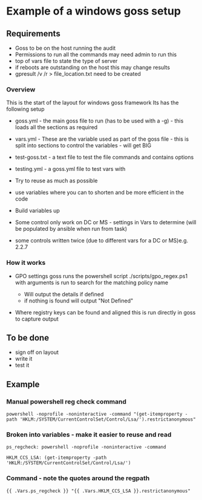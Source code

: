 # Example of a windows goss setup

## Requirements

- Goss to be on the host running the audit
- Permissions to run all the commands may need admin to run this
- top of vars file to state the type of server
- if reboots are outstanding on the host this may change results
- gpresult /v /r > file_location.txt need to be created

### Overview

This is the start of the layout for windows goss framework
Its has the following setup

- goss.yml - the main goss file to run (has to be used with a -g) - this loads all the sections as required
- vars.yml - These are the variable used as part of the goss file - this is split into sections to control the variables - will get BIG
- test-goss.txt - a text file to test the file commands and contains options
- testing.yml - a goss.yml file to test vars with

- Try to reuse as much as possible
- use variables where you can to shorten and be more efficient in the code
- Build variables up
- Some control only work on DC or MS - settings in Vars to determine (will be populated by ansible when run from task)
- some controls written twice (due to different vars for a DC or MS)e.g. 2.2.7

### How it works

- GPO settings goss runs the powershell script ./scripts/gpo_regex.ps1 with arguments is run to search for the matching policy name
  - Will output the details if defined
  - if nothing is found will output "Not Defined"

- Where registry keys can be found and aligned this is run directly in goss to capture output

## To be done

- sign off on layout
- write it
- test it

## Example

### Manual powershell reg check command

```script
powershell -noprofile -noninteractive -command "(get-itemproperty -path 'HKLM:/SYSTEM/CurrentControlSet/Control/Lsa/').restrictanonymous"
```

### Broken into variables - make it easier to reuse and read

```script
ps_regcheck: powershell -noprofile -noninteractive -command

HKLM_CCS_LSA: (get-itemproperty -path 'HKLM:/SYSTEM/CurrentControlSet/Control/Lsa/')
```

### Command - note the quotes around the regpath

```script
{{ .Vars.ps_regcheck }} "{{ .Vars.HKLM_CCS_LSA }}.restrictanonymous"
```
